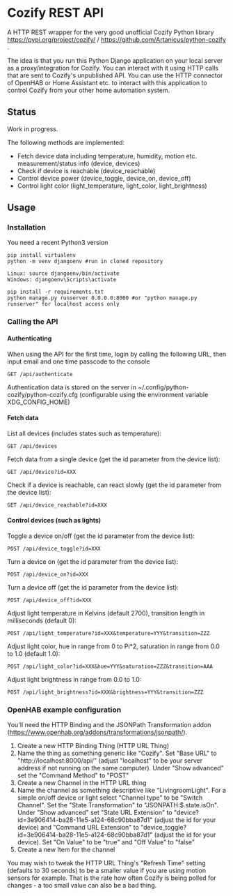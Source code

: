 # Cozify REST API

A HTTP REST wrapper for the very good unofficial Cozify Python library https://pypi.org/project/cozify/ / https://github.com/Artanicus/python-cozify .

The idea is that you run this Python Django application on your local server as a proxy/integration for Cozify. You can interact with it using HTTP calls that are sent to Cozify's unpublished API. You can use the HTTP connector of OpenHAB or Home Assistant etc. to interact with this application to control Cozify from your other home automation system.

## Status

Work in progress.

The following methods are implemented:

- Fetch device data including temperature, humidity, motion etc. measurement/status info (device, devices)
- Check if device is reachable (device_reachable)
- Control device power (device_toggle, device_on, device_off)
- Control light color (light_temperature, light_color, light_brightness)

## Usage

### Installation

You need a recent Python3 version

```
pip install virtualenv
python -m venv djangoenv #run in cloned repository

Linux: source djangoenv/bin/activate
Windows: djangoenv\Scripts\activate

pip install -r requirements.txt
python manage.py runserver 0.0.0.0:8000 #or "python manage.py runserver" for localhost access only
```

### Calling the API

#### Authenticating

When using the API for the first time, login by calling the following URL, then input email and one time passcode to the console

```
GET /api/authenticate
```

Authentication data is stored on the server in ~/.config/python-cozify/python-cozify.cfg (configurable using the environment variable XDG_CONFIG_HOME)

#### Fetch data

List all devices (includes states such as temperature):

```
GET /api/devices
```

Fetch data from a single device (get the id parameter from the device list):

```
GET /api/device?id=XXX
```

Check if a device is reachable, can react slowly (get the id parameter from the device list):

```
GET /api/device_reachable?id=XXX
```

#### Control devices (such as lights)

Toggle a device on/off (get the id parameter from the device list):

```
POST /api/device_toggle?id=XXX
```

Turn a device on (get the id parameter from the device list):

```
POST /api/device_on?id=XXX
```

Turn a device off (get the id parameter from the device list):

```
POST /api/device_off?id=XXX
```

Adjust light temperature in Kelvins (default 2700), transition length in milliseconds (default 0):

```
POST /api/light_temperature?id=XXX&temperature=YYY&transition=ZZZ
```

Adjust light color, hue in range from 0 to Pi*2, saturation in range from 0.0 to 1.0 (default 1.0):

```
POST /api/light_color?id=XXX&hue=YYY&saturation=ZZZ&transition=AAA
```

Adjust light brightness in range from 0.0 to 1.0:

```
POST /api/light_brightness?id=XXX&brightness=YYY&transition=ZZZ
```

### OpenHAB example configuration

You'll need the HTTP Binding and the JSONPath Transformation addon (https://www.openhab.org/addons/transformations/jsonpath/).

1. Create a new HTTP Binding Thing (HTTP URL Thing)
2. Name the thing as something generic like "Cozify". Set "Base URL" to "http://localhost:8000/api/" (adjust "localhost" to be your server address if not running on the same computer). Under "Show advanced" set the "Command Method" to "POST"
3. Create a new Channel in the HTTP URL thing
4. Name the channel as something descriptive like "LivingroomLight". For a simple on/off device or light select "Channel type" to be "Switch Channel". Set the "State Transformation" to "JSONPATH:$.state.isOn". Under "Show advanced" set "State URL Extension" to "device?id=3e906414-ba28-11e5-a124-68c90bba87d1" (adjust the id for your device) and "Command URL Extension" to "device_toggle?id=3e906414-ba28-11e5-a124-68c90bba87d1" (adjust the id for your device). Set "On Value" to be "true" and "Off Value" to "false"
5. Create a new Item for the channel

You may wish to tweak the HTTP URL Thing's "Refresh Time" setting (defaults to 30 seconds) to be a smaller value if you are using motion sensors for example. That is the rate how often Cozify is being polled for changes - a too small value can also be a bad thing.